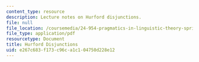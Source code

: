 ```yaml
---
content_type: resource
description: Lecture notes on Hurford disjunctions.
file: null
file_location: /coursemedia/24-954-pragmatics-in-linguistic-theory-spring-2010/e267c683f173c96ca1c104750d228e12_MIT24_954S10_lec02.pdf
file_type: application/pdf
resourcetype: Document
title: Hurford Disjunctions
uid: e267c683-f173-c96c-a1c1-04750d228e12
---
```

